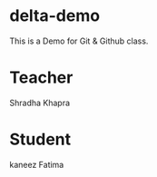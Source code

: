 # delta-demo
This is a Demo for Git &amp; Github class.

# Teacher
Shradha Khapra

# Student
kaneez Fatima
